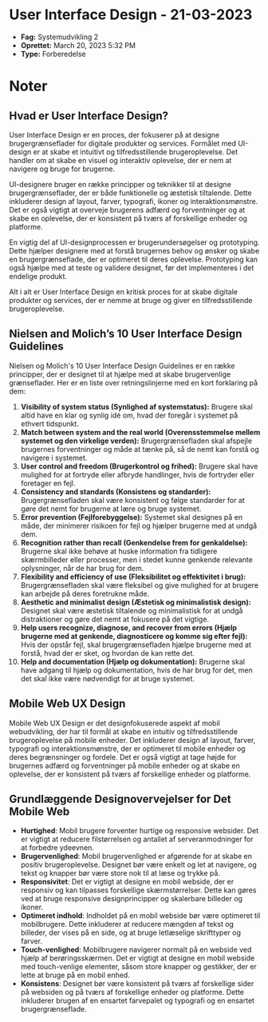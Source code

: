 # User Interface Design - 21-03-2023

- **Fag:** Systemudvikling 2
- **Oprettet:** March 20, 2023 5:32 PM
- **Type:** Forberedelse

# Noter

## Hvad er User Interface Design?

User Interface Design er en proces, der fokuserer på at designe brugergrænseflader for digitale produkter og services. Formålet med UI-design er at skabe et intuitivt og tilfredsstillende brugeroplevelse. Det handler om at skabe en visuel og interaktiv oplevelse, der er nem at navigere og bruge for brugerne.

UI-designere bruger en række principper og teknikker til at designe brugergrænseflader, der er både funktionelle og æstetisk tiltalende. Dette inkluderer design af layout, farver, typografi, ikoner og interaktionsmønstre. Det er også vigtigt at overveje brugerens adfærd og forventninger og at skabe en oplevelse, der er konsistent på tværs af forskellige enheder og platforme.

En vigtig del af UI-designprocessen er brugerundersøgelser og prototyping. Dette hjælper designere med at forstå brugernes behov og ønsker og skabe en brugergrænseflade, der er optimeret til deres oplevelse. Prototyping kan også hjælpe med at teste og validere designet, før det implementeres i det endelige produkt.

Alt i alt er User Interface Design en kritisk proces for at skabe digitale produkter og services, der er nemme at bruge og giver en tilfredsstillende brugeroplevelse.

## Nielsen and Molich’s 10 User Interface Design Guidelines

Nielsen og Molich's 10 User Interface Design Guidelines er en række principper, der er designet til at hjælpe med at skabe brugervenlige grænseflader. Her er en liste over retningslinjerne med en kort forklaring på dem:

1. **Visibility of system status (Synlighed af systemstatus):** Brugere skal altid have en klar og synlig idé om, hvad der foregår i systemet på ethvert tidspunkt.
2. **Match between system and the real world (Overensstemmelse mellem systemet og den virkelige verden):** Brugergrænsefladen skal afspejle brugernes forventninger og måde at tænke på, så de nemt kan forstå og navigere i systemet.
3. **User control and freedom (Brugerkontrol og frihed):** Brugere skal have mulighed for at fortryde eller afbryde handlinger, hvis de fortryder eller foretager en fejl.
4. **Consistency and standards (Konsistens og standarder):** Brugergrænsefladen skal være konsistent og følge standarder for at gøre det nemt for brugerne at lære og bruge systemet.
5. **Error prevention (Fejlforebyggelse):** Systemet skal designes på en måde, der minimerer risikoen for fejl og hjælper brugerne med at undgå dem.
6. **Recognition rather than recall (Genkendelse frem for genkaldelse):** Brugerne skal ikke behøve at huske information fra tidligere skærmbilleder eller processer, men i stedet kunne genkende relevante oplysninger, når de har brug for dem.
7. **Flexibility and efficiency of use (Fleksibilitet og effektivitet i brug):** Brugergrænsefladen skal være fleksibel og give mulighed for at brugere kan arbejde på deres foretrukne måde.
8. **Aesthetic and minimalist design (Æstetisk og minimalistisk design):** Designet skal være æstetisk tiltalende og minimalistisk for at undgå distraktioner og gøre det nemt at fokusere på det vigtige.
9. **Help users recognize, diagnose, and recover from errors (Hjælp brugerne med at genkende, diagnosticere og komme sig efter fejl):** Hvis der opstår fejl, skal brugergrænsefladen hjælpe brugerne med at forstå, hvad der er sket, og hvordan de kan rette det.
10. **Help and documentation (Hjælp og dokumentation):** Brugerne skal have adgang til hjælp og dokumentation, hvis de har brug for det, men det skal ikke være nødvendigt for at bruge systemet.

## Mobile Web UX Design

Mobile Web UX Design er det designfokuserede aspekt af mobil webudvikling, der har til formål at skabe en intuitiv og tilfredsstillende brugeroplevelse på mobile enheder. Det inkluderer design af layout, farver, typografi og interaktionsmønstre, der er optimeret til mobile enheder og deres begrænsninger og fordele. Det er også vigtigt at tage højde for brugernes adfærd og forventninger på mobile enheder og at skabe en oplevelse, der er konsistent på tværs af forskellige enheder og platforme.

## Grundlæggende Designovervejelser for Det Mobile Web

- **Hurtighed**: Mobil brugere forventer hurtige og responsive websider. Det er vigtigt at reducere filstørrelsen og antallet af serveranmodninger for at forbedre ydeevnen.
- **Brugervenlighed**: Mobil brugervenlighed er afgørende for at skabe en positiv brugeroplevelse. Designet bør være enkelt og let at navigere, og tekst og knapper bør være store nok til at læse og trykke på.
- **Responsivitet**: Det er vigtigt at designe en mobil webside, der er responsiv og kan tilpasses forskellige skærmstørrelser. Dette kan gøres ved at bruge responsive designprincipper og skalerbare billeder og ikoner.
- **Optimeret indhold**: Indholdet på en mobil webside bør være optimeret til mobilbrugere. Dette inkluderer at reducere mængden af tekst og billeder, der vises på en side, og at bruge letlæselige skrifttyper og farver.
- **Touch-venlighed**: Mobilbrugere navigerer normalt på en webside ved hjælp af berøringsskærmen. Det er vigtigt at designe en mobil webside med touch-venlige elementer, såsom store knapper og gestikker, der er lette at bruge på en mobil enhed.
- **Konsistens**: Designet bør være konsistent på tværs af forskellige sider på websiden og på tværs af forskellige enheder og platforme. Dette inkluderer brugen af en ensartet farvepalet og typografi og en ensartet brugergrænseflade.
